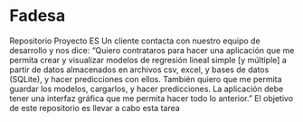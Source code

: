 # Fadesa
Repositorio Proyecto ES
Un cliente contacta con nuestro equipo de desarrollo y nos dice:
“Quiero contrataros para hacer una aplicación que me permita crear y visualizar modelos de
regresión lineal simple [y múltiple] a partir de datos almacenados en archivos csv, excel, y bases
de datos (SQLite), y hacer predicciones con ellos. También quiero que me permita guardar los
modelos, cargarlos, y hacer predicciones. La aplicación debe tener una interfaz gráfica que me
permita hacer todo lo anterior.”
El objetivo de este repositorio es llevar a cabo esta tarea
